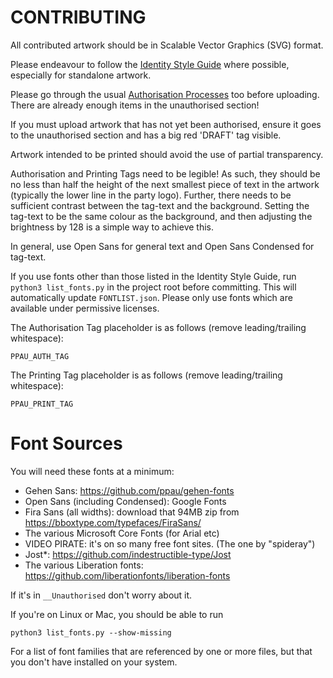 # CONTRIBUTING 

All contributed artwork should be in Scalable Vector Graphics (SVG) format. 

Please endeavour to follow the [Identity Style Guide](https://pirateparty.org.au/wiki/Identity_Style_Guide) where possible, especially for standalone artwork. 

Please go through the usual [Authorisation Processes](https://pirateparty.org.au/wiki/Authorisation_processes) too before uploading. There are already enough items in the unauthorised section!

If you must upload artwork that has not yet been authorised, ensure it goes to the unauthorised section and has a big red 'DRAFT' tag visible.

Artwork intended to be printed should avoid the use of partial transparency. 

Authorisation and Printing Tags need to be legible! As such, they should be no less than half the height of the next smallest piece of text in the artwork (typically the lower line in the party logo). Further, there needs to be sufficient contrast between the tag-text and the background. Setting the tag-text to be the same colour as the background, and then adjusting the brightness by 128 is a simple way to achieve this. 

In general, use Open Sans for general text and Open Sans Condensed for tag-text. 

If you use fonts other than those listed in the Identity Style Guide, run `python3 list_fonts.py` in the project root before committing. This will automatically update `FONTLIST.json`. Please only use fonts which are available under permissive licenses.

The Authorisation Tag placeholder is as follows (remove leading/trailing whitespace): 

    PPAU_AUTH_TAG
    
The Printing Tag placeholder is as follows (remove leading/trailing whitespace):

    PPAU_PRINT_TAG


# Font Sources 

You will need these fonts at a minimum:

* Gehen Sans: https://github.com/ppau/gehen-fonts
* Open Sans (including Condensed): Google Fonts
* Fira Sans (all widths): download that 94MB zip from https://bboxtype.com/typefaces/FiraSans/
* The various Microsoft Core Fonts (for Arial etc)
* VIDEO PIRATE: it's on so many free font sites. (The one by "spideray")
* Jost*: https://github.com/indestructible-type/Jost
* The various Liberation fonts: https://github.com/liberationfonts/liberation-fonts

If it's in `__Unauthorised` don't worry about it. 

If you're on Linux or Mac, you should be able to run 
    
    python3 list_fonts.py --show-missing
    
For a list of font families that are referenced by one or more files, but that you don't have installed on your system. 
